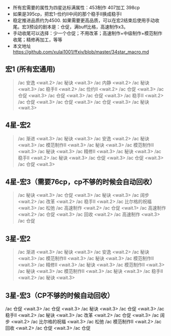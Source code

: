 - 所有宏需要的属性为四星达标满属性：453制作 407加工 398cp- 如果是395cp，把宏1-俭约II中间的那个稳手II换成稳手I- 稳定推进品质约为4500. 如果需要更高品质，可以在宏2结束后使用手动收尾。宏3预设的剧本是：仓促，满buff比格，高速制作x3。- 手动收尾可以选择：少一个仓促；不用改革；高速制作+中级制作+模范制作收尾；精修再加工，等等- 本文地址 https://github.com/xulai1001/ffxiv/blob/master/34star_macro.md宏1 (所有宏通用)---------> /ac 安逸 <wait.2>> /ac 秘诀 <wait.3>> /ac 内静 <wait.2>> /ac 秘诀 <wait.3>> /ac 稳手II <wait.2>> /ac 俭约II <wait.2>> /ac 仓促 <wait.3>> /ac 仓促 <wait.3>> /ac 仓促 <wait.3>> /ac 仓促 <wait.3>> /ac 稳手II <wait.2>> /ac 仓促 <wait.3>> /ac 仓促 <wait.3>> /ac 仓促 <wait.3>> /ac 秘诀 <wait.3>4星-宏2---------> /ac 渐进 <wait.3>> /ac 秘诀 <wait.3>> /ac 安逸 <wait.2>> /ac 秘诀 <wait.3>> /ac 模范制作II <wait.3>> /ac 秘诀 <wait.3>> /ac 模范制作II <wait.3>> /ac 秘诀 <wait.3>> /ac 精修II <wait.3>> /ac 秘诀 <wait.3>> /ac 稳手II <wait.2>> /ac 秘诀 <wait.3>> /ac 仓促 <wait.3>> /ac 仓促 <wait.3>> /ac 仓促 <wait.3>4星-宏3（需要76cp，cp不够的时候会自动回收）---------> /ac 秘诀 <wait.3>> /ac 仓促 <wait.3>> /ac 秘诀 <wait.3>> /ac 阔步 <wait.2>> /ac 改革 <wait.2>> /ac 稳手II <wait.2>> /ac 比尔格的祝福 <wait.3>> /ac 松弛> /ac 高速制作 <wait.2>> /ac 仓促 <wait.1>> /ac 高速制作 <wait.2>> /ac 仓促 <wait.3>> /ac 回收 <wait.2>> /ac 高速制作 <wait.3>> /ac 仓促3星-宏2---------> /ac 渐进 <wait.3>> /ac 秘诀 <wait.3>> /ac 安逸 <wait.2>> /ac 秘诀 <wait.3>> /ac 模范制作II <wait.3>> /ac 秘诀 <wait.3>> /ac 模范制作II <wait.3>> /ac 精修II <wait.3>> /ac 秘诀 <wait.3>> /ac 模范制作II <wait.3>> /ac 秘诀 <wait.3>> /ac 模范制作II <wait.3>> /ac 秘诀 <wait.3>> /ac 稳手II <wait.2>> /ac 秘诀 <wait.3>3星-宏3（CP不够的时候自动回收）---------/ac 仓促 <wait.3>/ac 仓促 <wait.3>/ac 秘诀 <wait.3>/ac 仓促 <wait.3>/ac 稳手II <wait.2>/ac 秘诀 <wait.3>/ac 改革 <wait.2>/ac 仓促 <wait.3>/ac 阔步 <wait.2>/ac 比尔格的祝福 <wait.3>/ac 松弛/ac 模范制作II <wait.2>/ac 回收 <wait.2>/ac 仓促 <wait.3>/ac 仓促